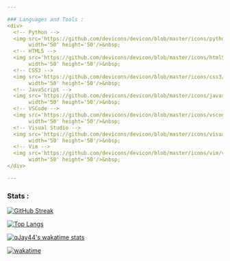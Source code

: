 ```yaml
---

### Languages and Tools :
<div>
  <!-- Python -->
  <img src='https://github.com/devicons/devicon/blob/master/icons/python/python-original.svg'
       width='50' height='50'/>&nbsp;
  <!-- HTML5 -->
  <img src='https://github.com/devicons/devicon/blob/master/icons/html5/html5-original.svg'
       width='50' height='50'/>&nbsp;
  <!-- CSS3 -->
  <img src='https://github.com/devicons/devicon/blob/master/icons/css3/css3-original.svg'
       width='50' height='50'/>&nbsp;
  <!-- JavaScript -->
  <img src='https://github.com/devicons/devicon/blob/master/icons/javascript/javascript-original.svg'
       width='50' height='50'/>&nbsp;
  <!-- VSCode -->
  <img src='https://github.com/devicons/devicon/blob/master/icons/vscode/vscode-original.svg'
       width='50' height='50'/>&nbsp;
  <!-- Visual Studio -->
  <img src='https://github.com/devicons/devicon/blob/master/icons/visualstudio/visualstudio-plain.svg'
       width='50' height='50'/>&nbsp;
  <!-- Vim -->
  <img src='https://github.com/devicons/devicon/blob/master/icons/vim/vim-original.svg'
       width='50' height='50'/>&nbsp;
</div>

---
```

### Stats :
[![GitHub Streak](http://github-readme-streak-stats.herokuapp.com?user=qJay44&theme=vision-friendly-dark&background=111111)](https://git.io/streak-stats)

[![Top Langs](https://github-readme-stats.vercel.app/api/top-langs/?username=qJay44&layout=compact&theme=vision-friendly-dark&bg_color=111111&exclude_repo=JavaScript-practice&langs_count=6)](https://github.com/anuraghazra/github-readme-stats)

[![qJay44's wakatime stats](https://github-readme-stats.vercel.app/api/wakatime?username=qJay44&theme=vision-friendly-dark&bg_color=111111&layout=compact&langs_count=6)](https://github.com/anuraghazra/github-readme-stats)

[![wakatime](https://wakatime.com/badge/user/3f530940-5a86-4b30-9ed0-e07e0137df59.svg)](https://wakatime.com/@3f530940-5a86-4b30-9ed0-e07e0137df59)
